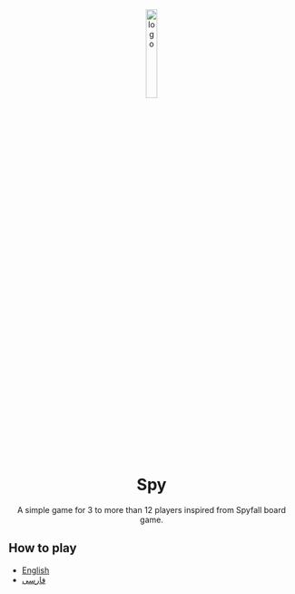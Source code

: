 <div align="center">

<img alt="logo" src="https://raw.githubusercontent.com/amiralitaheri/Spy/master/src/public/logo.png" width=20% height=20%>

# Spy
A simple game for 3 to more than 12 players inspired from Spyfall board game.

</div>

## How to play
- [English](/HowToPlay-en.md)
- [فارسی](/HowToPlay-fa.md)



